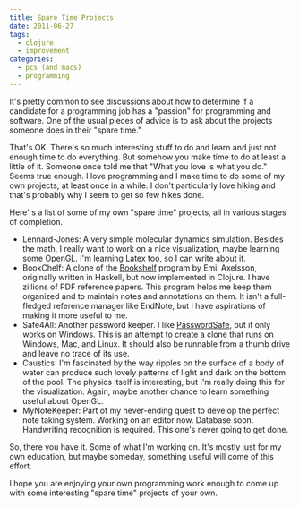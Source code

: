 ```yaml
---
title: Spare Time Projects
date: 2011-06-27
tags:
  - clojure
  - improvement
categories:
  - pcs (and macs)
  - programming
---
```


It's pretty common to see discussions about how to determine if a candidate for a programming job has a "passion" for programming and software. One of the usual pieces of advice is to ask about the projects someone does in their "spare time."

<!--more-->

That's OK. There's so much interesting stuff to do and learn and just not enough time to do everything. But somehow you make time to do at least a little of it. Someone once told me that "What you love is what you do." Seems true enough. I love programming and I make time to do some of my own projects, at least once in a while. I don't particularly love hiking and that's probably why I seem to get so few hikes done.

Here' s a list of some of my own "spare time" projects, all in various stages of completion.

* Lennard-Jones: A very simple molecular dynamics simulation. Besides the math, I really want to work on a nice visualization, maybe learning some OpenGL. I'm learning Latex too, so I can write about it.
* BookChelf: A clone of the [Bookshelf](http://www.haskell.org/pipermail/haskell/2009-May/021320.html) program by Emil Axelsson, originally written in Haskell, but now implemented in Clojure. I have zillions of PDF reference papers. This program helps me keep them organized and to maintain notes and annotations on them. It isn't a full-fledged reference manager like EndNote, but I have aspirations of making it more useful to me.
* Safe4All: Another password keeper. I like [PasswordSafe](https://pwsafe.org/), but it only works on Windows. This is an attempt to create a clone that runs on Windows, Mac, and Linux. It should also be runnable from a thumb drive and leave no trace of its use.
* Caustics: I'm fascinated by the way ripples on the surface of a body of water can produce such lovely patterns of light and dark on the bottom of the pool. The physics itself is interesting, but I'm really doing this for the visualization. Again, maybe another chance to learn something useful about OpenGL.
* MyNoteKeeper: Part of my never-ending quest to develop the perfect note taking system. Working on an editor now. Database soon. Handwriting recognition is required. This one's never going to get done.

So, there you have it. Some of what I'm working on. It's mostly just for my own education, but maybe someday, something useful will come of this effort.

I hope you are enjoying your own programming work enough to come up with some interesting "spare time" projects of your own.